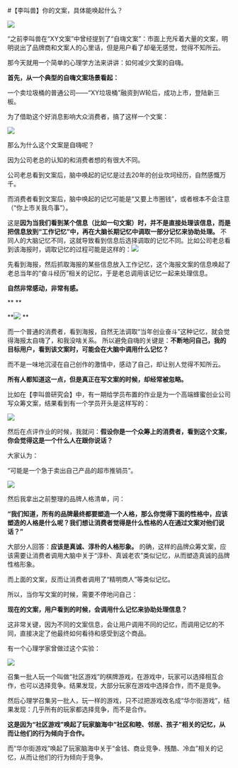 #【李叫兽】你的文案，具体能唤起什么？

![](http://mmbiz.qpic.cn/mmbiz/As7mscS0UODGywkTnKqC24koSbfNEC0iaicgoHaH7ybExicCRZYPeJcZDzXo1ZzVT9SbvLrDiaVuhPenaaUCX4iakibA/640?wx_fmt=jpeg&tp=webp&wxfrom=5)

“之前李叫兽在“XY文案”中曾经提到了“自嗨文案”：市面上充斥着大量的文案，明明说出了品牌商和文案人的心里话，但是用户看了却毫无感觉，觉得不知所云。

那今天就用一个简单的心理学方法来讲讲：如何减少文案的自嗨。

**首先，从一个典型的自嗨文案场景看起：**

一个卖垃圾桶的普通公司——“XY垃圾桶”融资到W轮后，成功上市，登陆新三板。

为了借助这个好消息影响大众消费者，搞了这样一个文案：

![](http://mmbiz.qpic.cn/mmbiz/As7mscS0UODGywkTnKqC24koSbfNEC0iaRbUAFGfVXayU5lnDwllPV1G766SbJEKZHpWo06rMY8x2zmS6PowreQ/640?wx_fmt=png&tp=webp&wxfrom=5&wx_lazy=1)

那么为什么这个文案是自嗨呢？

因为公司老总的认知的和消费者想的有很大不同。

公司老总看到文案后，脑中唤起的记忆是过去20年的创业坎坷经历，自然感慨万千。

而消费者看到文案后，脑中唤起的记忆可能是“又要上市圈钱”，或者根本不会注意（“你上市关我鸟事”）。

这是**因为当我们看到某个信息（比如一句文案）时，并不是直接处理该信息，而是把信息放到“工作记忆”中，再在大脑长期记忆中调取一部分记忆来协助处理。**
不同人的大脑记忆不同，这就导致看到信息后选择调取的记忆不同。比如公司老总看到该海报时，调取记忆的过程可能是这样的：![](http://mmbiz.qpic.cn/mmbiz/As7mscS0UODGywkTnKqC24koSbfNEC0iakpO5u2hVdy8Itb7cCmofL9xYmNJwlrdo0sXdRSJvGTCQxq2CrA191w/640?wx_fmt=png&tp=webp&wxfrom=5&wx_lazy=1)

先看到海报，然后抓取海报的某些信息放入工作记忆，这个海报文案的信息唤起了老总当年的“奋斗经历”相关的记忆，于是老总调用该记忆一起来处理信息。

**自然非常感动，非常有感。**

**
**

**![](http://mmbiz.qpic.cn/mmbiz/As7mscS0UODGywkTnKqC24koSbfNEC0iat6Yujtxv0qcZFIupAOBgKAic9p1bf1JDkThPu1xgtibU7eytOP4KSllA/640?wx_fmt=jpeg&tp=webp&wxfrom=5&wx_lazy=1)
**

而一个普通的消费者，看到海报，自然无法调取“当年创业奋斗”这种记忆，就会觉得海报太自嗨了，和我没啥关系。
所以避免自嗨的关键是：**不断地问自己，我的目标用户，看到该文案时，可能会在大脑中调用什么记忆？**

而不是一味地沉浸在自己创作的激情中，感动了自己，却让别人觉得不知所云。

**所有人都知道这一点，但是真正在写文案的时候，却经常被忽略。**

比如在【李叫兽研究会】中，有一期给学员布置的作业是为一个高端蜂蜜创业公司写众筹文案，结果看到有一个学员开头是这样写的：

![](http://mmbiz.qpic.cn/mmbiz/As7mscS0UODGywkTnKqC24koSbfNEC0iaVY0Z7FPneJj2wtDBEJjDb06Vu7VtSDHfMhkyfRfVE36rkudiaN2YZ6w/640?wx_fmt=png&tp=webp&wxfrom=5&wx_lazy=1)

然后在点评作业的时候，我就问：**假设你是一个众筹上的消费者，看到这个文案，你会觉得这是一个什么人在跟你说话？**

大家认为：

“可能是一个急于卖出自己产品的超市推销员”。

![](http://mmbiz.qpic.cn/mmbiz/As7mscS0UODGywkTnKqC24koSbfNEC0iat0nehAApNmuOGoXr45kChn6EtrJJwsAkwiamFIzXanwbeYJiayV9NoCQ/640?wx_fmt=jpeg&tp=webp&wxfrom=5&wx_lazy=1)

然后我拿出之前整理的品牌人格清单，问：

**“我们知道，所有的品牌最终都要塑造一个人格，那么你觉得下面的性格中，应该塑造的人格是什么呢？我们想让消费者觉得是什么性格的人在通过文案对他们说话？”**

大部分人回答：**应该是真诚、淳朴的人格形象。**
的确，这样的品牌众筹文案，应该需要让消费者调用大脑中关于“淳朴、真诚老农”类似记忆，从而塑造真诚的品牌性格形象。

而上面的文案，反而让消费者调用了“精明商人”等类似记忆。

所以，当你写文案的时候，需要不停地问自己：

**现在的文案，用户看到的时候，会调用什么记忆来协助处理信息？**

这非常关键，因为不同的文案信息，会让用户调用不同的记忆，而调用记忆的不同，直接决定了他最终如何看待和感受到这个商品。

有一个心理学家曾做过这个实验：

![](http://mmbiz.qpic.cn/mmbiz/As7mscS0UODGywkTnKqC24koSbfNEC0iakd5TpTafuwu6ViayeeJVFYuglkLxs6BgalR6zia1AYia4R5qED6gfoT7w/640?wx_fmt=jpeg&tp=webp&wxfrom=5&wx_lazy=1)

召集一批人玩一个叫做“社区游戏”的棋牌游戏，在游戏中，玩家可以选择相互合作，也可以选择竞争。结果发现，大部分玩家在游戏中选择合作，而不是竞争。

然后心理学召集另一批人，玩一样的游戏，只不过把游戏改名成“华尔街游戏”，结果发现：几乎所有的玩家都选择竞争，而不是合作。

**这是因为“社区游戏”唤起了玩家脑海中“社区和睦、邻居、孩子”相关的记忆，从而让他们的行为倾向于合作。**

而“华尔街游戏”唤起了玩家脑海中关于“金钱、商业竞争、残酷、冷血”相关的记忆，从而让他们的行为倾向于竞争。